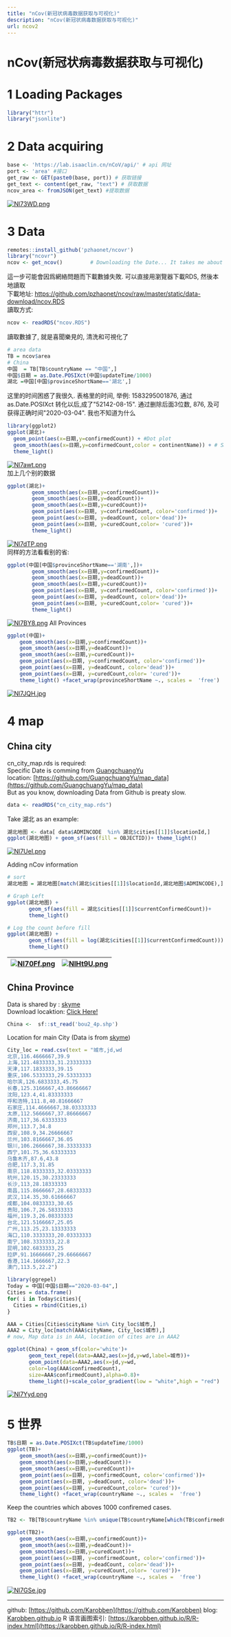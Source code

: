 ```yaml
---
title: "nCov(新冠状病毒数据获取与可视化)"
description: "nCov(新冠状病毒数据获取与可视化)"
url: ncov2
---
```


# nCov(新冠状病毒数据获取与可视化)


<a name="sYvc9"></a>
# 1 Loading Packages
```r
library("httr")
library("jsonlite")
```

<a name="54cF1"></a>
# 2 Data acquiring

```r
base <- 'https://lab.isaaclin.cn/nCoV/api/' # api 网址
port <- 'area' #接口
get_raw <- GET(paste0(base, port)) # 获取链接
get_text <- content(get_raw, "text") # 获取数据
ncov_area <- fromJSON(get_text) #提取数据
```
[![Nl73WD.png](https://s1.ax1x.com/2020/06/20/Nl73WD.png)](https://imgchr.com/i/Nl73WD)

# 3 Data
```r
remotes::install_github('pzhaonet/ncovr')
library("ncovr")
ncov <- get_ncov()         # Downloading the Date... It takes me about 10min

```

這一步可能會因爲網絡問題而下載數據失敗. 可以直接用瀏覽器下載RDS, 然後本地讀取<br />下載地址: https://github.com/pzhaonet/ncov/raw/master/static/data-download/ncov.RDS<br />讀取方式:

```r
ncov <- readRDS("ncov.RDS")
```

讀取數據了, 就是喜聞樂見的, 清洗和可視化了
```r
# area data
TB = ncov$area
# China
中国  = TB[TB$countryName == "中国",]
中国$日期 = as.Date.POSIXct(中国$updateTime/1000)
湖北 =中国[中国$provinceShortName=='湖北',]
```

这里的时间困惑了我很久. 表格里的时间, 举例: 1583295001876, 通过as.Date.POSIXct 转化以后,成了"52142-08-15". 通过删除后面3位数, 876, 及可获得正确时间"2020-03-04". 我也不知道为什么

```r
library(ggplot2)
ggplot(湖北)+
  geom_point(aes(x=日期,y=confirmedCount)) + #Dot plot
  geom_smooth(aes(x=日期,y=confirmedCount,color = continentName)) + # Smooth line
  theme_light()
```
[![Nl7awt.png](https://s1.ax1x.com/2020/06/20/Nl7awt.png)](https://imgchr.com/i/Nl7awt)
<br />加上几个别的数据
```r
ggplot(湖北)+  
        geom_smooth(aes(x=日期,y=confirmedCount))+
        geom_smooth(aes(x=日期,y=deadCount))+
        geom_smooth(aes(x=日期,y=curedCount))+
        geom_point(aes(x=日期, y=confirmedCount, color='confirmed'))+  
        geom_point(aes(x=日期, y=deadCount, color='dead'))+  
        geom_point(aes(x=日期, y=curedCount,color= 'cured'))+
        theme_light()   
```
[![Nl7dTP.png](https://s1.ax1x.com/2020/06/20/Nl7dTP.png)](https://imgchr.com/i/Nl7dTP)
<br />同样的方法看看别的省:

```r
ggplot(中国[中国$provinceShortName=='湖南',])+  
        geom_smooth(aes(x=日期,y=confirmedCount))+
        geom_smooth(aes(x=日期,y=deadCount))+
        geom_smooth(aes(x=日期,y=curedCount))+
        geom_point(aes(x=日期, y=confirmedCount, color='confirmed'))+  
        geom_point(aes(x=日期, y=deadCount, color='dead'))+  
        geom_point(aes(x=日期, y=curedCount,color= 'cured'))+
        theme_light()   
```

[![Nl7BY8.png](https://s1.ax1x.com/2020/06/20/Nl7BY8.png)](https://imgchr.com/i/Nl7BY8)
All Provinces
```r
ggplot(中国)+   
    geom_smooth(aes(x=日期,y=confirmedCount))+  
    geom_smooth(aes(x=日期,y=deadCount))+  
    geom_smooth(aes(x=日期,y=curedCount))+  
    geom_point(aes(x=日期, y=confirmedCount, color='confirmed'))+   
    geom_point(aes(x=日期, y=deadCount, color='dead'))+   
    geom_point(aes(x=日期, y=curedCount,color= 'cured'))+  
    theme_light() +facet_wrap(provinceShortName ~., scales =  'free')             
```


[![Nl7JQH.jpg](https://s1.ax1x.com/2020/06/20/Nl7JQH.jpg)](https://imgchr.com/i/Nl7JQH)

<a name="Up7pb"></a>
# 4 map
<a name="SK6ny"></a>
## China city
cn_city_map.rds is required:<br />Specific Date is comming from [GuangchuangYu](https://guangchuangyu.github.io)<br />location: [https://github.com/GuangchuangYu/map_data](https://github.com/GuangchuangYu/map_data)<br />But as you know, downloading Data from Github is preaty slow.
```r
data <- readRDS("cn_city_map.rds")
```
Take 湖北 as an example:

```r
湖北地图 <- data[ data$ADMINCODE  %in% 湖北$cities[[1]]$locationId,]
ggplot(湖北地图) + geom_sf(aes(fill = OBJECTID))+ theme_light()
```
[![Nl7UeI.png](https://s1.ax1x.com/2020/06/20/Nl7UeI.png)](https://imgchr.com/i/Nl7UeI)

Adding nCov information

```r
# sort
湖北地图 = 湖北地图[match(湖北$cities[[1]]$locationId,湖北地图$ADMINCODE),]

# Graph Left
ggplot(湖北地图) +
       geom_sf(aes(fill = 湖北$cities[[1]]$currentConfirmedCount))+
       theme_light()

# Log the count before fill
ggplot(湖北地图) +
       geom_sf(aes(fill = log(湖北$cities[[1]]$currentConfirmedCount)))+
       theme_light()
```

|[![Nl70Ff.png](https://s1.ax1x.com/2020/06/20/Nl70Ff.png)](https://imgchr.com/i/Nl70Ff)|[![NlHt9U.png](https://s1.ax1x.com/2020/06/20/NlHt9U.png)](https://imgchr.com/i/NlHt9U)|
| --- | --- |


<a name="qcz6i"></a>
## China Province
Data is shared by : [skyme](https://www.cnblogs.com/skyme/p/5182149.html)<br />Download locaktion: [Click Here!](http://cos.name/wp-content/uploads/2009/07/chinaprovinceborderdata_tar_gz.zip)
```r
China <-  sf::st_read('bou2_4p.shp')
```

Location for main City (Data is from [skyme](https://www.cnblogs.com/skyme/p/5182149.html))
```r
City_loc = read.csv(text = "城市,jd,wd
北京,116.4666667,39.9
上海,121.4833333,31.23333333
天津,117.1833333,39.15
重庆,106.5333333,29.53333333
哈尔滨,126.6833333,45.75
长春,125.3166667,43.86666667
沈阳,123.4,41.83333333
呼和浩特,111.8,40.81666667
石家庄,114.4666667,38.03333333
太原,112.5666667,37.86666667
济南,117,36.63333333
郑州,113.7,34.8
西安,108.9,34.26666667
兰州,103.8166667,36.05
银川,106.2666667,38.33333333
西宁,101.75,36.63333333
乌鲁木齐,87.6,43.8
合肥,117.3,31.85
南京,118.8333333,32.03333333
杭州,120.15,30.23333333
长沙,113,28.18333333
南昌,115.8666667,28.68333333
武汉,114.35,30.61666667
成都,104.0833333,30.65
贵阳,106.7,26.58333333
福州,119.3,26.08333333
台北,121.5166667,25.05
广州,113.25,23.13333333
海口,110.3333333,20.03333333
南宁,108.3333333,22.8
昆明,102.6833333,25
拉萨,91.16666667,29.66666667
香港,114.1666667,22.3
澳门,113.5,22.2")
```

```r
library(ggrepel)
Today = 中国[中国$日期=="2020-03-04",]
Cities = data.frame()
for( i in Today$cities){
  Cities = rbind(Cities,i)
}

AAA = Cities[Cities$cityName %in% City_loc$城市,]                                                        
AAA2 = City_loc[match(AAA$cityName, City_loc$城市),]     
# now, Map data is in AAA, location of cites are in AAA2

ggplot(China) + geom_sf(color='white')+
       geom_text_repel(data=AAA2,aes(x=jd,y=wd,label=城市))+
       geom_point(data=AAA2,aes(x=jd,y=wd,
       color=log(AAA$confirmedCount),
       size=AAA$confirmedCount),alpha=0.8)+
       theme_light()+scale_color_gradient(low = "white",high = "red")
```
[![Nl7Yyd.png](https://s1.ax1x.com/2020/06/20/Nl7Yyd.png)](https://imgchr.com/i/Nl7Yyd)


<a name="QLhCR"></a>
# 5 世界

```r
TB$日期 = as.Date.POSIXct(TB$updateTime/1000)
ggplot(TB)+
    geom_smooth(aes(x=日期,y=confirmedCount))+   
    geom_smooth(aes(x=日期,y=deadCount))+   
    geom_smooth(aes(x=日期,y=curedCount))+   
    geom_point(aes(x=日期, y=confirmedCount, color='confirmed'))+    
    geom_point(aes(x=日期, y=deadCount, color='dead'))+    
    geom_point(aes(x=日期, y=curedCount,color= 'cured'))+   
    theme_light() +facet_wrap(countryName ~., scales =  'free')   
```

Keep the countries which aboves 1000 confiremed cases.
```r
TB2 <- TB[TB$countryName %in% unique(TB$countryName[which(TB$confirmedCount>1000)]),]

ggplot(TB2)+
    geom_smooth(aes(x=日期,y=confirmedCount))+   
    geom_smooth(aes(x=日期,y=deadCount))+   
    geom_smooth(aes(x=日期,y=curedCount))+   
    geom_point(aes(x=日期, y=confirmedCount, color='confirmed'))+    
    geom_point(aes(x=日期, y=deadCount, color='dead'))+    
    geom_point(aes(x=日期, y=curedCount,color= 'cured'))+   
    theme_light() +facet_wrap(countryName ~., scales =  'free')   
```

[![Nl7GSe.jpg](https://s1.ax1x.com/2020/06/20/Nl7GSe.jpg)](https://imgchr.com/i/Nl7GSe)


---
github: [https://github.com/Karobben](https://github.com/Karobben)
blog: [Karobben.github.io](http://Karobben.github.io)
R 语言画图索引: [https://karobben.github.io/R/R-index.html](https://karobben.github.io/R/R-index.html)
